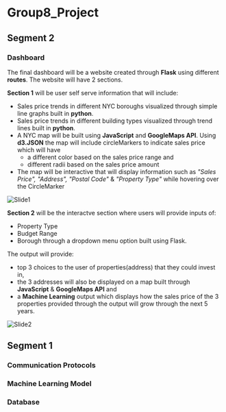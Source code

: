 # Group8_Project

## Segment 2

### Dashboard

The final dashboard will be a website created through **Flask** using different **routes**. The website will have 2 sections.

**Section 1** will be user self serve information that will include:

- Sales price trends in different NYC boroughs visualized through simple line graphs built in **python**.
- Sales price trends in different building types visualized through trend lines built in **python**.
- A NYC map will be built using **JavaScript** and **GoogleMaps API**. Using **d3.JSON** the map will include circleMarkers to indicate sales price which will have
  - a different color based on the sales price range and
  - different radii based on the sales price amount
- The map will be interactive that will display information such as _"Sales Price", "Address", "Postal Code"_ & _"Property Type"_ while hovering over the CircleMarker 

![Slide1](https://user-images.githubusercontent.com/84694664/142731205-b9d670c2-44ae-4220-87de-bc9e5303cb17.PNG)

**Section 2** will be the interactve section where users will provide inputs of:
- Property Type
- Budget Range
- Borough
through a dropdown menu option built using Flask.

The output will provide:  
- top 3 choices to the user of properties(address) that they could invest in, 
- the 3 addresses will also be displayed on a map built through **JavaScript** & **GoogleMaps API** and 
- a **Machine Learning** output which displays how the sales price of the 3 properties provided through the output will grow through the next 5 years.

![Slide2](https://user-images.githubusercontent.com/84694664/142731218-c7283fbd-29c0-4872-998d-228e651ae668.PNG)


## Segment 1

### Communication Protocols

### Machine Learning Model

### Database
